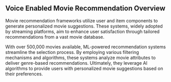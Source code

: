 ## Voice Enabled Movie Recommendation Overview

Movie recommendation frameworks utilize user and item components to generate personalized movie suggestions. These systems, widely adopted by streaming platforms, aim to enhance user satisfaction through tailored recommendations from a vast movie database. 

With over 500,000 movies available, ML-powered recommendation systems streamline the selection process. By employing various filtering mechanisms and algorithms, these systems analyze movie attributes to deliver genre-based recommendations. Ultimately, they leverage AI algorithms to provide users with personalized movie suggestions based on their preferences.
